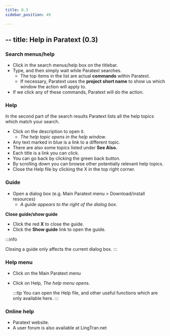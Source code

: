 ```yaml
---
title: 0.3
sidebar_position: 49

---
```




## -- title: Help in Paratext (0.3)


### Search menus/help

- Click in the search menus/help box on the titlebar.
- Type, and then simply wait while Paratext searches.
	- The top items in the list are actual **commands** within Paratext.
	- If necessary, Paratext uses the **project short name** to show us which window the action will apply to.
- If we click any of these commands, Paratext will do the action.

### Help


In the second part of the search results Paratext lists all the help topics which match your search.

- Click on the description to open it.
	- _The help topic opens in the help window_.
- Any text marked in blue is a link to a different topic.
- There are also some topics listed under **See Also.**
- Each title is a link you can click.
- You can go back by clicking the green back button.
- By scrolling down you can browse other potentially relevant help topics.
- Close the Help file by clicking the X in the top right corner.

### Guide

- Open a dialog box (e.g. Main Paratext menu > Download/install resources)
	- _A guide appears to the right of the dialog box_.

**Close guide/show guide**

- Click the red **X** to close the guide.
- Click the **Show guide** link to open the guide.

:::info


Closing a guide only affects the current dialog box. :::


### Help menu

- Click on the Main Paratext menu
- Click on Help, _The help menu opens_.

	:::tip You can open the Help file, and other useful functions which are only available here. :::


### Online help

- Paratext website.
- A user forum is also available at LingTran.net
